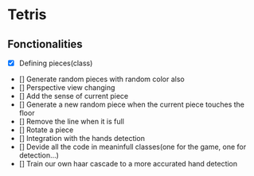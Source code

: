 # Tetris

## Fonctionalities
- [x] Defining pieces(class)
- [] Generate random pieces with random color also
- [] Perspective view changing
- [] Add the sense of current piece
- [] Generate a new random piece when the current piece touches the floor
- [] Remove the line when it is full
- [] Rotate a piece
- [] Integration with the hands detection
- [] Devide all the code in meaninfull classes(one for the game, one for detection...)
- [] Train our own haar cascade to a more accurated hand detection

